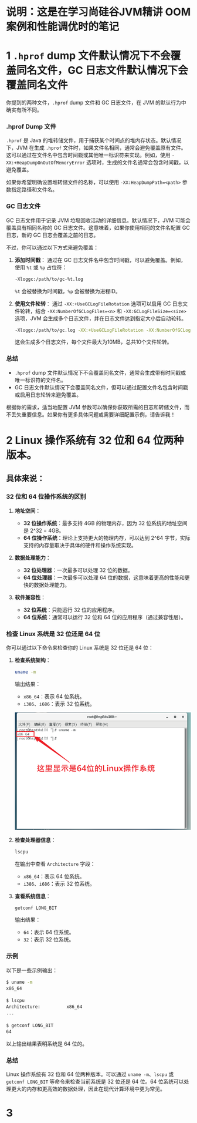 # 说明：这是在学习尚硅谷JVM精讲 OOM案例和性能调优时的笔记



# 1 `.hprof` dump 文件默认情况下不会覆盖同名文件，GC 日志文件默认情况下会覆盖同名文件

你提到的两种文件，`.hprof` dump 文件和 GC 日志文件，在 JVM 的默认行为中确实有所不同。

### .hprof Dump 文件
`.hprof` 是 Java 的堆转储文件，用于捕获某个时间点的堆内存状态。默认情况下，JVM 在生成 `.hprof` 文件时，如果文件名相同，通常会避免覆盖原有文件。这可以通过在文件名中包含时间戳或其他唯一标识符来实现。例如，使用 `-XX:+HeapDumpOnOutOfMemoryError` 选项时，生成的文件名通常会包含时间戳，以避免覆盖。

如果你希望明确设置堆转储文件的名称，可以使用 `-XX:HeapDumpPath=<path>` 参数指定路径和文件名。

### GC 日志文件
GC 日志文件用于记录 JVM 垃圾回收活动的详细信息。默认情况下，JVM 可能会覆盖具有相同名称的 GC 日志文件。这意味着，如果你使用相同的文件名配置 GC 日志，新的 GC 日志会覆盖之前的日志。

不过，你可以通过以下方式来避免覆盖：

1. **添加时间戳**：
   通过在 GC 日志文件名中包含时间戳，可以避免覆盖。例如，使用 `%t` 或 `%p` 占位符：
   ```bash
   -Xloggc:/path/to/gc-%t.log
   ```
   `%t` 会被替换为时间戳，`%p` 会被替换为进程ID。

2. **使用文件轮转**：
   通过 `-XX:+UseGCLogFileRotation` 选项可以启用 GC 日志文件轮转，结合 `-XX:NumberOfGCLogFiles=<n>` 和 `-XX:GCLogFileSize=<size>` 选项，JVM 会生成多个日志文件，并在日志文件达到指定大小后自动轮转。
   ```bash
   -Xloggc:/path/to/gc.log -XX:+UseGCLogFileRotation -XX:NumberOfGCLogFiles=10 -XX:GCLogFileSize=10M
   ```
   这会生成多个日志文件，每个文件最大为10MB，总共10个文件轮转。

### 总结
- `.hprof` dump 文件默认情况下不会覆盖同名文件，通常会生成带有时间戳或唯一标识符的文件名。
- GC 日志文件默认情况下会覆盖同名文件，但可以通过配置文件名包含时间戳或启用日志轮转来避免覆盖。

根据你的需求，适当地配置 JVM 参数可以确保你获取所需的日志和转储文件，而不丢失重要信息。如果你有更多具体问题或需要详细配置示例，请告诉我！



# 2 Linux 操作系统有 32 位和 64 位两种版本。

## 具体来说：

### 32 位和 64 位操作系统的区别

1. **地址空间**：
   - **32 位操作系统**：最多支持 4GB 的物理内存，因为 32 位系统的地址空间是 2^32 = 4GB。
   - **64 位操作系统**：理论上支持更大的物理内存，可以达到 2^64 字节，实际支持的内存量取决于具体的硬件和操作系统实现。

2. **数据处理能力**：
   - **32 位处理器**：一次最多可以处理 32 位的数据。
   - **64 位处理器**：一次最多可以处理 64 位的数据，这意味着更高的性能和更快的数据处理能力。

3. **软件兼容性**：
   - **32 位系统**：只能运行 32 位的应用程序。
   - **64 位系统**：通常可以运行 32 位和 64 位的应用程序（通过兼容性层）。

### 检查 Linux 系统是 32 位还是 64 位

你可以通过以下命令来检查你的 Linux 系统是 32 位还是 64 位：

1. **检查系统架构**：

   ```bash
   uname -m
   ```

   输出结果：

   - `x86_64`：表示 64 位系统。
   - `i386`、`i686`：表示 32 位系统。

   ![image-20240726181528757](https://raw.githubusercontent.com/EXsYang/PicGo-images-hosting/main/images/image-20240726181528757.png)

2. **检查处理器信息**：

   ```bash
   lscpu
   ```

   在输出中查看 `Architecture` 字段：

   - `x86_64`：表示 64 位系统。
   - `i386`、`i686`：表示 32 位系统。

3. **查看系统信息**：

   ```bash
   getconf LONG_BIT
   ```

   输出结果：

   - `64`：表示 64 位系统。
   - `32`：表示 32 位系统。

### 示例

以下是一些示例输出：

```bash
$ uname -m
x86_64

$ lscpu
Architecture:          x86_64
...

$ getconf LONG_BIT
64
```

以上输出结果表明系统是 64 位的。

### 总结

Linux 操作系统有 32 位和 64 位两种版本。可以通过 `uname -m`、`lscpu` 或 `getconf LONG_BIT` 等命令来检查当前系统是 32 位还是 64 位。64 位系统可以处理更大的内存和更高效的数据处理，因此在现代计算环境中更为常见。



# 3 







